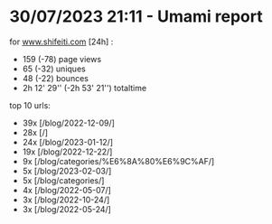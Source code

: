 # 30/07/2023 21:11 - Umami report
for www.shifeiti.com [24h] :

 - 159 (-78) page views
 - 65 (-32) uniques
 - 48 (-22) bounces
 - 2h 12' 29'' (-2h 53' 21'') totaltime


top 10 urls:
 - 39x [/blog/2022-12-09/]
 - 28x [/]
 - 24x [/blog/2023-01-12/]
 - 19x [/blog/2022-12-22/]
 - 9x [/blog/categories/%E6%8A%80%E6%9C%AF/]
 - 5x [/blog/2023-02-03/]
 - 5x [/blog/categories/]
 - 4x [/blog/2022-05-07/]
 - 3x [/blog/2022-10-24/]
 - 3x [/blog/2022-05-24/]


